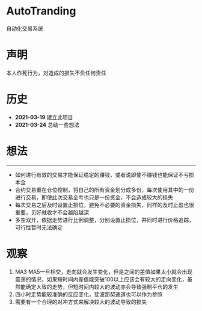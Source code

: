 # AutoTranding
自动化交易系统

# 声明
本人作死行为，对造成的损失不负任何责任

# 历史
* **2021-03-19** 建立此项目
* **2021-03-24** 总结一些想法

# 想法

---

* 如何进行有效的交易才能保证稳定的赚钱，或者说即使不赚钱也能保证不亏损本金
* 合约交易重在仓位控制，将自己的所有资金划分成多份，每次使用其中的一份进行交易，即使此次交易全亏也只是一份资金，不会造成较大的损失
* 每次交易之后及时设置止损位，避免不必要的资金损失，同样的及时止盈也很重要，见好就收才不会越陷越深
* 多空双开，依据走势进行比例调整，分别设置止损位，并同时进行价格追踪，可行性暂时无法确定
  

# 观察

1. MA3 MA5一旦相交，走向就会发生变化，但是之间的差值如果太小就会出现震荡的情况，如果短时间内差值能突破100以上应该会有较大的走向变化，虽然能确定大致的走势，但短时间内较大的波动亦会导致强制平仓的发生
2. 四小时走势能较准确的反应变化，斐波那契通道也可以作为参照
3. 需要有一个合理的对冲方式来解决较大的波动导致的损失

